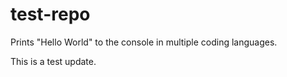 # test-repo

Prints "Hello World" to the console in multiple coding languages.

This is a test update.
